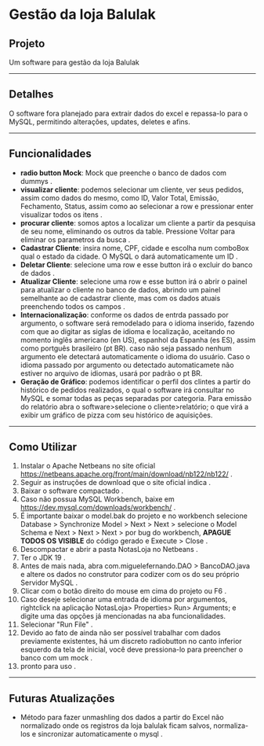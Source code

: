 # Gestão da loja Balulak

## Projeto
Um software para gestão da loja Balulak

---
## Detalhes
O software fora planejado para extrair dados do excel e repassa-lo para o MySQL, permitindo alterações, updates, deletes e afins.

---
## Funcionalidades
- __radio button Mock__: Mock que preenche o banco de dados com dummys .
- __visualizar cliente__: podemos selecionar um cliente, ver seus pedidos, assim como dados do mesmo, como ID, Valor Total, Emissão, Fechamento, Status, assim como ao selecionar a row e pressionar enter visualizar todos os itens .
- __procurar cliente__: somos aptos a localizar um cliente a partir da pesquisa de seu nome, eliminando os outros da table. Pressione Voltar para eliminar os parametros da busca .
- __Cadastrar Cliente__: insira nome, CPF, cidade e escolha num comboBox qual o estado da cidade. O MySQL o dará automaticamente um ID .
- __Deletar Cliente__: selecione uma row e esse button irá o excluir do banco de dados .
- __Atualizar Cliente__: selecione uma row e esse button irá o abrir o painel para atualizar o cliente no banco de dados, abrindo um painel semelhante ao de cadastrar cliente, mas com os dados atuais preenchendo todos os campos .
- __Internacionalização__: conforme os dados de entrda passado por argumento, o software será remodelado para o idioma inserido, fazendo com que ao digitar as siglas de idioma e localização, aceitando no momento inglês americano (en US), espanhol da Espanha (es ES), assim como portguês brasileiro (pt BR). caso não seja passado nenhum argumento ele detectará automaticamente o idioma do usuário. Caso o idioma passado por argumento ou detectado automaticamete não estiver no arquivo de idiomas, usará por padrão o pt BR.
- __Geração de Gráfico__: podemos identificar o perfil dos clintes a partir do histórico de pedidos realizados, o qual o software irá consultar no MySQL e somar todas as peças separadas por categoria. Para emissão do relatório abra o software>selecione o cliente>relatório; o que virá a exibir um gráfico de pizza com seu histórico de aquisições.

---
## Como Utilizar

1. Instalar o Apache Netbeans no site oficial https://netbeans.apache.org/front/main/download/nb122/nb122/ .
2. Seguir as instruções de download que o site oficial indica .
3. Baixar o software compactado .
4. Caso não possua MySQL Workbench, baixe em https://dev.mysql.com/downloads/workbench/ .
5. É importante baixar o model.bak do projeto e no workbench selecione Database > Synchronize Model > Next > Next > selecione o Model Schema e Next > Next > Next > por bug do workbench, __APAGUE TODOS OS VISIBLE__ do código gerado e Execute > Close .
6. Descompactar e abrir a pasta NotasLoja no Netbeans .
7. Ter o JDK 19 .
8. Antes de mais nada, abra com.miguelefernando.DAO > BancoDAO.java e altere os dados no construtor para codizer com os do seu próprio Servidor MySQL .
9. Clicar com o botão direito do mouse em cima do projeto ou F6 .
10. Caso deseje selecionar uma entrada de idioma por argumentos, rightclick na aplicação NotasLoja> Properties> Run> Arguments; e digite uma das opções já mencionadas na aba funcionalidades.
11. Selecionar "Run File" .
12. Devido ao fato de ainda não ser possível trabalhar com dados previamente existentes, há um discreto radiobutton no canto inferior esquerdo da tela de inicial, você deve pressiona-lo para preencher o banco com um mock .
13. pronto para uso .

---
## Futuras Atualizações
- Método para fazer unmashling dos dados a partir do Excel não normalizado onde os registros da loja balulak ficam salvos, normaliza-los e sincronizar automaticamente o mysql .
